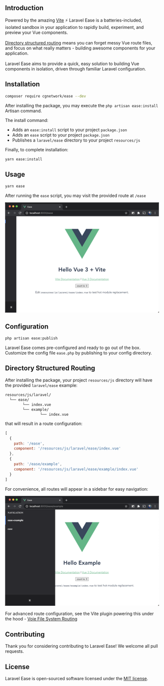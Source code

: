 ## Introduction

Powered by the amazing [Vite](https://vitejs.dev/) ⚡ Laravel Ease is a batteries-included, isolated sandbox in your application to rapidly build, experiment, and preview your Vue components.
<br/>
<br/>
[Directory structured routing](https://github.com/cgnetwork/laravel-ease/blob/master/README.md#directory-structured-routing) means you can forget messy Vue route files, and focus on what really matters - building awesome components for your application.
<br/>
<br/>
Laravel Ease aims to provide a quick, easy solution to building Vue components in isolation, driven through familiar Laravel configuration.

## Installation

```bash
composer require cgnetwork/ease --dev
```

After installing the package, you may execute the `php artisan ease:install` Artisan command.

The install command:

* Adds an `ease:install` script to your project `package.json`
* Adds an `ease` script to your project `package.json`
* Publishes a `laravel/ease` directory to your project `resources/js`

Finally, to complete installation:
```bash
yarn ease:install
```

## Usage

```bash
yarn ease
```

After running the `ease` script, you may visit the provided route at `/ease`

![index.vue](https://raw.githubusercontent.com/cgnetwork/laravel-ease/master/docs/index.vue.png)

## Configuration

```bash
php artisan ease:publish
```

Laravel Ease comes pre-configured and ready to go out of the box. Customize the config file `ease.php` by publishing to your config directory.

## Directory Structured Routing

After installing the package, your project `resources/js` directory will have the provided `laravel/ease` example:

```
resources/js/laravel/
  └── ease/
        └── index.vue
        └── example/
                └── index.vue
```

that will result in a route configuration:

```js
[
  {
    path: '/ease',
    component: '/resources/js/laravel/ease/index.vue'
  },
  {
    path: '/ease/example',
    component: '/resources/js/laravel/ease/example/index.vue'
  }
]
```

For convenience, all routes will appear in a sidebar for easy navigation:

![example.index.vue](https://raw.githubusercontent.com/cgnetwork/laravel-ease/master/docs/example.index.vue.png)

For advanced route configuration, see the Vite plugin powering this under the hood - [Voie File System Routing](https://github.com/brattonross/vite-plugin-voie#file-system-routing)

## Contributing

Thank you for considering contributing to Laravel Ease! We welcome all pull requests.

## License

Laravel Ease is open-sourced software licensed under the [MIT license](https://github.com/cgnetwork/laravel-ease/blob/master/LICENSE).
